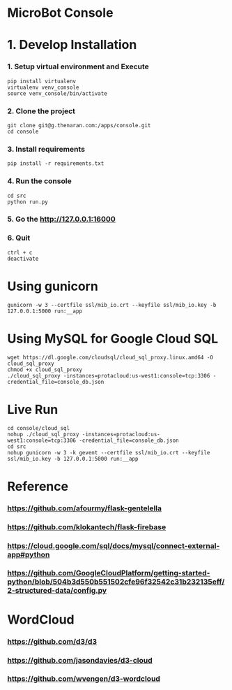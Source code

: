 # MicroBot Console

# 1. Develop Installation

### 1. Setup virtual environment and Execute
    pip install virtualenv
    virtualenv venv_console
    source venv_console/bin/activate

### 2. Clone the project
    git clone git@g.thenaran.com:/apps/console.git
    cd console

### 3. Install requirements
    pip install -r requirements.txt

### 4. Run the console
    cd src
    python run.py

### 5. Go the http://127.0.0.1:16000

### 6. Quit
    ctrl + c
    deactivate


# Using gunicorn
    gunicorn -w 3 --certfile ssl/mib_io.crt --keyfile ssl/mib_io.key -b 127.0.0.1:5000 run:__app


# Using MySQL for Google Cloud SQL
    wget https://dl.google.com/cloudsql/cloud_sql_proxy.linux.amd64 -O cloud_sql_proxy
    chmod +x cloud_sql_proxy
    ./cloud_sql_proxy -instances=protacloud:us-west1:console=tcp:3306 -credential_file=console_db.json


# Live Run
    cd console/cloud_sql
    nohup ./cloud_sql_proxy -instances=protacloud:us-west1:console=tcp:3306 -credential_file=console_db.json
    cd src
    nohup gunicorn -w 3 -k gevent --certfile ssl/mib_io.crt --keyfile ssl/mib_io.key -b 127.0.0.1:5000 run:__app


# Reference

### https://github.com/afourmy/flask-gentelella
### https://github.com/klokantech/flask-firebase
### https://cloud.google.com/sql/docs/mysql/connect-external-app#python
### https://github.com/GoogleCloudPlatform/getting-started-python/blob/504b3d550b551502cfe96f32542c31b232135eff/2-structured-data/config.py


# WordCloud

### https://github.com/d3/d3
### https://github.com/jasondavies/d3-cloud
### https://github.com/wvengen/d3-wordcloud